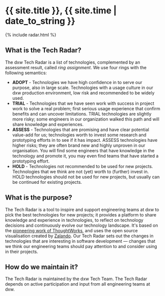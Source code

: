 ---
---

# {{ site.title }}, {{ site.time | date_to_string }}

{% include radar.html %}

## What is the Tech Radar?

The dxw Tech Radar is a list of technologies, complemented by an assessment result, called _ring assignment_. We use four rings with the following semantics:

* **ADOPT** - Technologies we have high confidence in to serve our purpose, also in large scale. Technologies with a usage culture in our dxw production environment, low risk and recommended to be widely used.
* **TRIAL** - Technologies that we have seen work with success in project work to solve a real problem; first serious usage experience that confirm benefits and can uncover limitations. TRIAL technologies are slightly more risky; some engineers in our organization walked this path and will share knowledge and experiences.
* **ASSESS** - Technologies that are promising and have clear potential value-add for us; technologies worth to invest some research and prototyping efforts in to see if it has impact. ASSESS technologies have higher risks; they are often brand new and highly unproven in our organisation. You will find some engineers that have knowledge in the technology and promote it, you may even find teams that have started a prototyping effort.
* **HOLD** - Technologies not recommended to be used for new projects. Technologies that we think are not (yet) worth to (further) invest in. HOLD technologies should not be used for new projects, but usually can be continued for existing projects.

## What is the purpose?

The Tech Radar is a tool to inspire and support engineering teams at dxw to pick the best technologies for new projects; it provides a platform to share knowledge and experience in technologies, to reflect on technology decisions and continuously evolve our technology landscape. It's based on the [pioneering work of ThoughtWorks](https://www.thoughtworks.com/radar), and uses the open source visualisation created by [Zalando](https://github.com/zalando/tech-radar). Our Tech Radar sets out the changes in technologies that are interesting in software development &mdash; changes that we think our engineering teams should pay attention to and consider using in their projects.

## How do we maintain it?

The Tech Radar is maintained by the dxw Tech Team. The Tech Radar depends on active participation and input from all engineering teams at dxw.
